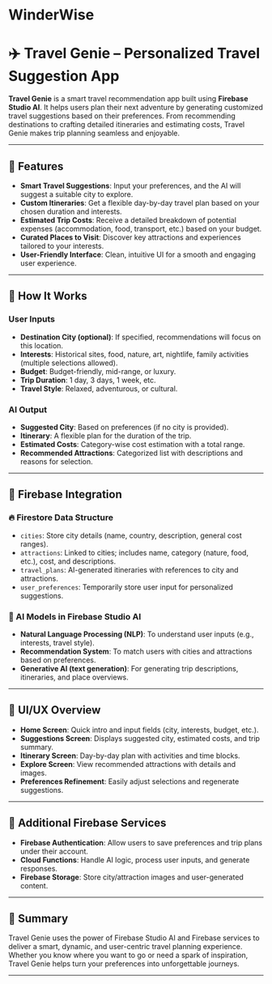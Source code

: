 # WinderWise

# ✈️ Travel Genie – Personalized Travel Suggestion App

**Travel Genie** is a smart travel recommendation app built using **Firebase Studio AI**. It helps users plan their next adventure by generating customized travel suggestions based on their preferences. From recommending destinations to crafting detailed itineraries and estimating costs, Travel Genie makes trip planning seamless and enjoyable.

---

## 🚀 Features

- **Smart Travel Suggestions**: Input your preferences, and the AI will suggest a suitable city to explore.
- **Custom Itineraries**: Get a flexible day-by-day travel plan based on your chosen duration and interests.
- **Estimated Trip Costs**: Receive a detailed breakdown of potential expenses (accommodation, food, transport, etc.) based on your budget.
- **Curated Places to Visit**: Discover key attractions and experiences tailored to your interests.
- **User-Friendly Interface**: Clean, intuitive UI for a smooth and engaging user experience.

---

## 🧠 How It Works

### User Inputs
- **Destination City (optional)**: If specified, recommendations will focus on this location.
- **Interests**: Historical sites, food, nature, art, nightlife, family activities (multiple selections allowed).
- **Budget**: Budget-friendly, mid-range, or luxury.
- **Trip Duration**: 1 day, 3 days, 1 week, etc.
- **Travel Style**: Relaxed, adventurous, or cultural.

### AI Output
- **Suggested City**: Based on preferences (if no city is provided).
- **Itinerary**: A flexible plan for the duration of the trip.
- **Estimated Costs**: Category-wise cost estimation with a total range.
- **Recommended Attractions**: Categorized list with descriptions and reasons for selection.

---

## 🧩 Firebase Integration

### 🔥 Firestore Data Structure
- `cities`: Store city details (name, country, description, general cost ranges).
- `attractions`: Linked to cities; includes name, category (nature, food, etc.), cost, and descriptions.
- `travel_plans`: AI-generated itineraries with references to city and attractions.
- `user_preferences`: Temporarily store user input for personalized suggestions.

### 🤖 AI Models in Firebase Studio AI
- **Natural Language Processing (NLP)**: To understand user inputs (e.g., interests, travel style).
- **Recommendation System**: To match users with cities and attractions based on preferences.
- **Generative AI (text generation)**: For generating trip descriptions, itineraries, and place overviews.

---

## 🎨 UI/UX Overview

- **Home Screen**: Quick intro and input fields (city, interests, budget, etc.).
- **Suggestions Screen**: Displays suggested city, estimated costs, and trip summary.
- **Itinerary Screen**: Day-by-day plan with activities and time blocks.
- **Explore Screen**: View recommended attractions with details and images.
- **Preferences Refinement**: Easily adjust selections and regenerate suggestions.

---

## 🔧 Additional Firebase Services

- **Firebase Authentication**: Allow users to save preferences and trip plans under their account.
- **Cloud Functions**: Handle AI logic, process user inputs, and generate responses.
- **Firebase Storage**: Store city/attraction images and user-generated content.


---

## 📌 Summary

Travel Genie uses the power of Firebase Studio AI and Firebase services to deliver a smart, dynamic, and user-centric travel planning experience. Whether you know where you want to go or need a spark of inspiration, Travel Genie helps turn your preferences into unforgettable journeys.

---

